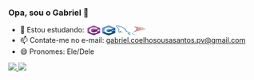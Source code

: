 ### Opa, sou o Gabriel 👋
- 🌱 Estou estudando: <img align="center" title="C#" alt="CSharp" height="20" width="30" src="https://raw.githubusercontent.com/devicons/devicon/master/icons/csharp/csharp-original.svg"><img align="center" title="C++" alt="CPlusPlus" height="20" width="30" src="https://github.com/devicons/devicon/blob/master/icons/cplusplus/cplusplus-original.svg"><img align="center" title="MySQL" alt="MySQL" height="20" width="30" src="https://github.com/devicons/devicon/blob/master/icons/mysql/mysql-original.svg"><img align="center" title="SQLServer" alt="SQLServer" height="20" width="30" src="https://github.com/devicons/devicon/blob/master/icons/microsoftsqlserver/microsoftsqlserver-original.svg">
- 📫 Contate-me no e-mail: gabriel.coelhosousasantos.pv@gmail.com
- 😄 Pronomes: Ele/Dele
<div>
  <a href="https://beacons.ai/nubsgp" target="_blank">
  <img height="180em" src="https://github-readme-stats.vercel.app/api?username=NUBsGP&show_icons=true&theme=shadow_blue&include_all_commits=true&count_private=true"/>
  <img height="180em" src="https://github-readme-stats.vercel.app/api/top-langs/?username=NUBsGP&layout=compact&langs_count=16&theme=shadow_blue"/>
</div>
    
<!--
**NUBsGP/NUBsGP** is a ✨ _special_ ✨ repository because its `README.md` (this file) appears on your GitHub profile.

Here are some ideas to get you started:

- 🔭 I’m currently working on ...
- 🌱 I’m currently learning ...
- 👯 I’m looking to collaborate on ...
- 🤔 I’m looking for help with ...
- 💬 Ask me about ...
- 📫 How to reach me: ...
- 😄 Pronouns: ...
- ⚡ Fun fact: ...
-->
